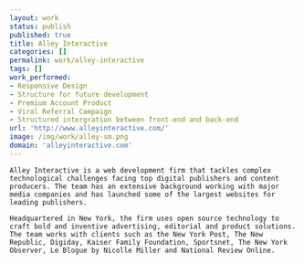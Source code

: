 ```yaml
---
layout: work
status: publish
published: true
title: Alley Interactive
categories: []
permalink: work/alley-interactive
tags: []
work_performed:
- Responsive Design
- Structure for future development
- Premium Account Product
- Viral Referral Campaign
- Structured intergration between front-end and back-end
url: 'http://www.alleyinteractive.com/'
image: /img/work/alley-sm.png
domain: 'alleyinteractive.com'
---
```


	Alley Interactive is a web development firm that tackles complex technological challenges facing top digital publishers and content producers. The team has an extensive background working with major media companies and has launched some of the largest websites for leading publishers.

	Headquartered in New York, the firm uses open source technology to craft bold and inventive advertising, editorial and product solutions. The team works with clients such as the New York Post, The New Republic, Digiday, Kaiser Family Foundation, Sportsnet, The New York Observer, Le Blogue by Nicolle Miller and National Review Online.
